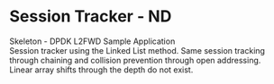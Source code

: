 # Session Tracker - ND
Skeleton - DPDK L2FWD Sample Application</br>
Session tracker using the Linked List method.
Same session tracking through chaining and collision prevention through open addressing.</br>
Linear array shifts through the depth do not exist.
